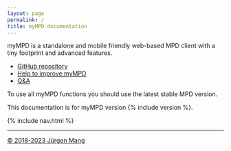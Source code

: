 ```yaml
---
layout: page
permalink: /
title: myMPD documentation
---
```


myMPD is a standalone and mobile friendly web-based MPD client with a tiny footprint and advanced features.

- [GitHub repository](https://github.com/jcorporation/myMPD)
- [Help to improve myMPD](https://github.com/jcorporation/myMPD/issues/167)
- [Q&A](https://github.com/jcorporation/myMPD/discussions/categories/q-a)

To use all myMPD functions you should use the latest stable MPD version.

This documentation is for myMPD version {% include version %}.

<div id="toc" class="d-none">
    {% include nav.html %}
</div>

***

<a href="https://github.com/jcorporation">&copy; 2018-2023 Jürgen Mang</a>
